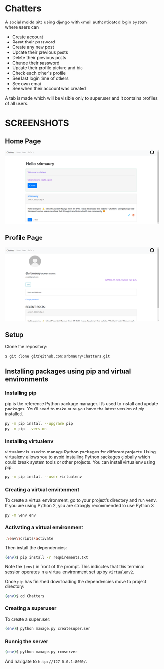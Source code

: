 # Chatters

A social meida site using django with email authenticated login system where users can 
- Create account 
- Reset their password
- Create any new post 
- Update their previous posts
- Delete their previous posts 
- Change their password 
- Update their profile picture and bio 
- Check each other's profile 
- See last login time of others 
- See own email
- See when their account was created 

A tab is made which will be visible only to superuser and it contains profiles of all users. 
# SCREENSHOTS
<p align="center">
  <h2> Home Page </h2>
  <img src="Previews/home_page.png" width="1000px" title="hover text">
  <h2> Profile Page </h2>
  <img src="Previews/profile_page.png" width="1000px" alt="accessibility text">
</p>

## Setup

Clone the repository:

```sh
$ git clone git@github.com:srbmaury/Chatters.git
```


## Installing packages using pip and virtual environments

### Installing pip
pip is the reference Python package manager. It’s used to install and update packages. You’ll need to make sure you have the latest version of pip installed.

```sh
py -m pip install --upgrade pip
py -m pip --version
```
### Installing virtualenv
virtualenv is used to manage Python packages for different projects. Using virtualenv allows you to avoid installing Python packages globally which could break system tools or other projects. You can install virtualenv using pip.

```sh
py -m pip install --user virtualenv
```
### Creating a virtual environment
To create a virtual environment, go to your project’s directory and run venv. If you are using Python 2, you are strongly recommended to use Python 3

```sh
py -m venv env
```

### Activating a virtual environment
```sh
.\env\Scripts\activate
```

Then install the dependencies:

```sh
(env)$ pip install -r requirements.txt
```
Note the `(env)` in front of the prompt. This indicates that this terminal
session operates in a virtual environment set up by `virtualenv2`.

Once `pip` has finished downloading the dependencies move to project directory:
```sh
(env)$ cd Chatters
```
### Creating a superuser
To create a superuser:
```sh
(env)$ python manage.py createsuperuser
```

### Runnig the server
```sh
(env)$ python manage.py runserver
```



And navigate to `http://127.0.0.1:8000/`.
